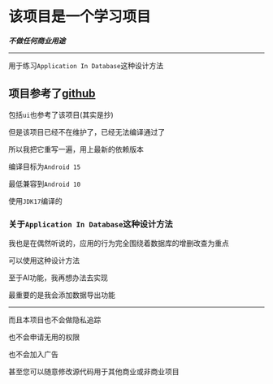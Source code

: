 # 该项目是一个学习项目

***不做任何商业用途***

---

用于练习`Application In Database`这种设计方法

## 项目参考了[github](https://github.com/xiaojinzi123/TallyApp)

包括`ui`也参考了该项目(其实是抄)

但是该项目已经不在维护了，已经无法编译通过了

所以我把它重写一遍，用上最新的依赖版本

编译目标为`Android 15`

最低兼容到`Android 10`

使用`JDK17`编译的

### 关于`Application In Database`这种设计方法

我也是在偶然听说的，应用的行为完全围绕着数据库的增删改查为重点

可以使用这种设计方法



至于AI功能，我再想办法去实现

最重要的是我会添加数据导出功能

---

而且本项目也不会做隐私追踪

也不会申请无用的权限

也不会加入广告

甚至您可以随意修改源代码用于其他商业或非商业项目